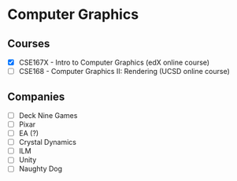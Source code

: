 # Computer Graphics

## Courses

- [x] CSE167X - Intro to Computer Graphics (edX online course)
- [ ] CSE168 - Computer Graphics II: Rendering (UCSD online course)

## Companies
- [ ] Deck Nine Games
- [ ] Pixar
- [ ] EA (?)
- [ ] Crystal Dynamics
- [ ] ILM
- [ ] Unity
- [ ] Naughty Dog
